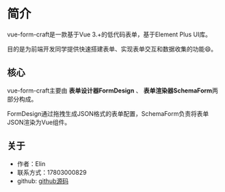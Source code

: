 # 简介

vue-form-craft是一款基于Vue 3.+的低代码表单，基于Element Plus UI库。

目的是为前端开发同学提供快速搭建表单、实现表单交互和数据收集的功能😄。


## 核心

vue-form-craft主要由 **表单设计器FormDesign** 、 **表单渲染器SchemaForm**两部分构成。

FormDesign通过拖拽生成JSON格式的表单配置，SchemaForm负责将表单JSON渲染为Vue组件。


## 关于

+ 作者：Elin
+ 联系方式：17803000829
+ github: [github源码](https://github.com/xinnian999/vue-form-craft) 


